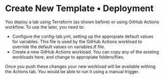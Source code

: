 # Create New Template • Deployment 

You deploy a lab using Terraform (as shown before) or using GitHub Actions workflow. To use the later, you need to:

- Configure the config-lab.yml, setting up the appropiate default values for variables. This file is used by the GitHub Actions workload to override the default values on variables.tf file.
- Create a new GitHub Actions workload. You can copy any of the existing workloads here, and change to appropiate folders/files.

Once you push these changes your new workload will be available withing the Actions tab. You would be able to run it using a manual trigger.
